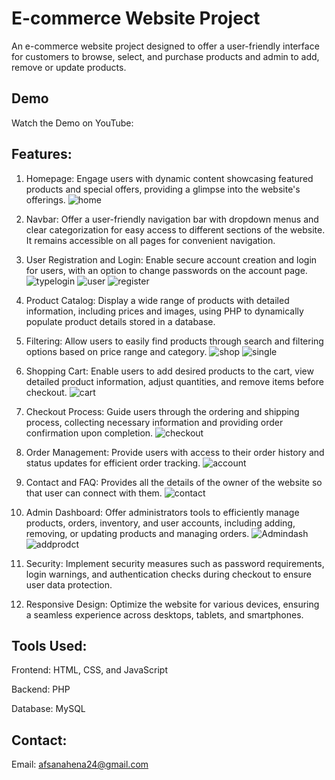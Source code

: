 
# E-commerce Website Project 

An e-commerce website project designed to offer a user-friendly interface for customers to browse, select, and purchase products and admin to add, remove or update products.






## Demo

Watch the Demo on YouTube:



## Features:

1. Homepage: Engage users with dynamic content showcasing featured products and special offers, providing a glimpse into the website's offerings.
![home](https://github.com/Afsana2020/ecomwebproject/assets/65228189/6134d170-f99a-464c-b098-690438492819)
2. Navbar: Offer a user-friendly navigation bar with dropdown menus and clear categorization for easy access to different sections of the website. It remains accessible on all pages for convenient navigation.

3. User Registration and Login: Enable secure account creation and login for users, with an option to change passwords on the account page.
![typelogin](https://github.com/Afsana2020/ecomwebproject/assets/65228189/0a6baf89-f1df-4cd2-9c02-b5b7b8637f6c)
![user](https://github.com/Afsana2020/ecomwebproject/assets/65228189/223ecfc8-4479-40e5-b96f-d46dcd85b356)
![register](https://github.com/Afsana2020/ecomwebproject/assets/65228189/73bed88c-ff18-41c7-ace8-00f96d7a64a9)

4. Product Catalog: Display a wide range of products with detailed information, including prices and images, using PHP to dynamically populate product details stored in a database.
  
5. Filtering: Allow users to easily find products through search and filtering options based on price range and category.
![shop](https://github.com/Afsana2020/ecomwebproject/assets/65228189/c6c6dd76-97c3-4a0d-868c-057b2c95d11e)
![single](https://github.com/Afsana2020/ecomwebproject/assets/65228189/dd5c5ed9-655d-4907-8ff2-c8165c190ce7)

6. Shopping Cart: Enable users to add desired products to the cart, view detailed product information, adjust quantities, and remove items before checkout.
![cart](https://github.com/Afsana2020/ecomwebproject/assets/65228189/181724df-ec3d-43a0-981b-f0c41dc4b009)

7. Checkout Process: Guide users through the ordering and shipping process, collecting necessary information and providing order confirmation upon completion.
![checkout](https://github.com/Afsana2020/ecomwebproject/assets/65228189/34dd54cd-f271-4ab4-8722-bda551ed246a)

8. Order Management: Provide users with access to their order history and status updates for efficient order tracking.
![account](https://github.com/Afsana2020/ecomwebproject/assets/65228189/b2d07fd7-ed3c-402b-9f99-769fd446323e)

10. Contact and FAQ: Provides all the details of the owner of the website so that user can connect with them.
![contact](https://github.com/Afsana2020/ecomwebproject/assets/65228189/55e43e03-8b7e-40b8-94a9-af4c368bd0a0)


11. Admin Dashboard: Offer administrators tools to efficiently manage products, orders, inventory, and user accounts, including adding, removing, or updating products and managing orders.
![Admindash](https://github.com/Afsana2020/ecomwebproject/assets/65228189/ecb631ac-2ff2-4200-8159-9e435c88db01)
![addprodct](https://github.com/Afsana2020/ecomwebproject/assets/65228189/7e112760-663a-4993-b13d-1e828fd8625d)

12. Security: Implement security measures such as password requirements, login warnings, and authentication checks during checkout to ensure user data protection.

13. Responsive Design: Optimize the website for various devices, ensuring a seamless experience across desktops, tablets, and smartphones.

## Tools Used:

Frontend: HTML, CSS, and JavaScript

Backend: PHP

Database: MySQL
## Contact:

Email: afsanahena24@gmail.com
